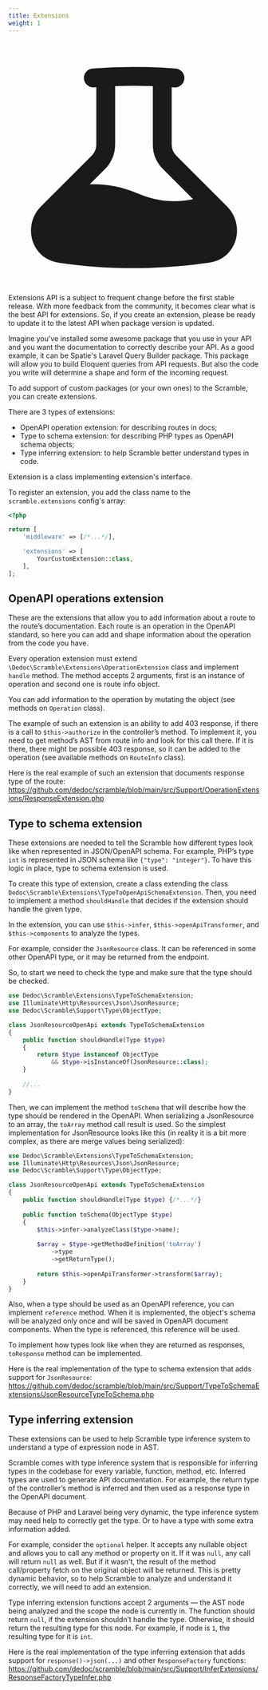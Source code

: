 ```yaml
---
title: Extensions
weight: 1
---
```

<x-alert>
<x-slot:icon>
<svg xmlns="http://www.w3.org/2000/svg" viewBox="0 0 20 20" fill="currentColor" class="w-5 h-5">
<path fill-rule="evenodd" d="M8.5 3.528v4.644c0 .729-.29 1.428-.805 1.944l-1.217 1.216a8.75 8.75 0 013.55.621l.502.201a7.25 7.25 0 004.178.365l-2.403-2.403a2.75 2.75 0 01-.805-1.944V3.528a40.205 40.205 0 00-3 0zm4.5.084l.19.015a.75.75 0 10.12-1.495 41.364 41.364 0 00-6.62 0 .75.75 0 00.12 1.495L7 3.612v4.56c0 .331-.132.649-.366.883L2.6 13.09c-1.496 1.496-.817 4.15 1.403 4.475C5.961 17.852 7.963 18 10 18s4.039-.148 5.997-.436c2.22-.325 2.9-2.979 1.403-4.475l-4.034-4.034A1.25 1.25 0 0113 8.172v-4.56z" clip-rule="evenodd" />
</svg>
</x-slot>
Extensions API is a subject to frequent change before the first stable release. With more feedback from the community, it becomes clear what is the best API for extensions. So, if you create an extension, please be ready to update it to the latest API when package version is updated.
</x-alert>

Imagine you've installed some awesome package that you use in your API and you want the documentation to correctly describe your API. As a good example, it can be Spatie's Laravel Query Builder package. This package will allow you to build Eloquent queries from API requests. But also the code you write will determine a shape and form of the incoming request.

To add support of custom packages (or your own ones) to the Scramble, you can create extensions.

There are 3 types of extensions:

- OpenAPI operation extension: for describing routes in docs;
- Type to schema extension: for describing PHP types as OpenAPI schema objects;
- Type inferring extension: to help Scramble better understand types in code.

Extension is a class implementing extension's interface. 

To register an extension, you add the class name to the `scramble.extensions` config's array:

```php
<?php

return [
    'middleware' => [/*...*/],

    'extensions' => [
        YourCustomExtension::class,
    ],
];
```

## OpenAPI operations extension

These are the extensions that allow you to add information about a route to the route’s documentation. Each route is an operation in the OpenAPI standard, so here you can add and shape information about the operation from the code you have.

Every operation extension must extend `\Dedoc\Scramble\Extensions\OperationExtension` class and implement `handle` method. The method accepts 2 arguments, first is an instance of operation and second one is route info object.

You can add information to the operation by mutating the object (see methods on `Operation` class).

The example of such an extension is an ability to add 403 response, if there is a call to `$this->authorize` in the controller’s method. To implement it, you need to get method’s AST from route info and look for this call there. If it is there, there might be possible 403 response, so it can be added to the operation (see available methods on `RouteInfo` class).

Here is the real example of such an extension that documents response type of the route: https://github.com/dedoc/scramble/blob/main/src/Support/OperationExtensions/ResponseExtension.php

## Type to schema extension

These extensions are needed to tell the Scramble how different types look like when represented in JSON/OpenAPI schema. For example, PHP’s type `int` is represented in JSON schema like `{"type": "integer"}`. To have this logic in place, type to schema extension is used.

To create this type of extension, create a class extending the class `Dedoc\Scramble\Extensions\TypeToOpenApiSchemaExtension`. Then, you need to implement a method `shouldHandle` that decides if the extension should handle the given type.

In the extension, you can use `$this->infer`, `$this->openApiTransformer`, and `$this->components` to analyze the types.

For example, consider the `JsonResource` class. It can be referenced in some other OpenAPI type, or it may be returned from the endpoint.

So, to start we need to check the type and make sure that the type should be checked.

```php
use Dedoc\Scramble\Extensions\TypeToSchemaExtension;
use Illuminate\Http\Resources\Json\JsonResource;
use Dedoc\Scramble\Support\Type\ObjectType;

class JsonResourceOpenApi extends TypeToSchemaExtension
{
    public function shouldHandle(Type $type)
    {
        return $type instanceof ObjectType 
            && $type->isInstanceOf(JsonResource::class);
    }
    
    //...
}
```

Then, we can implement the method `toSchema` that will describe how the type should be rendered in the OpenAPI. When serializing a JsonResource to an array, the `toArray` method call result is used. So the simplest implementation for JsonResource looks like this (in reality it is a bit more complex, as there are merge values being serialized):

```php
use Dedoc\Scramble\Extensions\TypeToSchemaExtension;
use Illuminate\Http\Resources\Json\JsonResource;
use Dedoc\Scramble\Support\Type\ObjectType;

class JsonResourceOpenApi extends TypeToSchemaExtension
{
    public function shouldHandle(Type $type) {/*...*/}
    
    public function toSchema(ObjectType $type)
    {
        $this->infer->analyzeClass($type->name);
        
        $array = $type->getMethodDefinition('toArray')
            ->type
            ->getReturnType();
        
        return $this->openApiTransformer->transform($array);
    }
}
```

Also, when a type should be used as an OpenAPI reference, you can implement `reference` method. When it is implemented, the object's schema will be analyzed only once and will be saved in OpenAPI document components. When the type is referenced, this reference will be used. 

To implement how types look like when they are returned as responses, `toResponse` method can be implemented.

Here is the real implementation of the type to schema extension that adds support for `JsonResource`: https://github.com/dedoc/scramble/blob/main/src/Support/TypeToSchemaExtensions/JsonResourceTypeToSchema.php

## Type inferring extension
These extensions can be used to help Scramble type inference system to understand a type of expression node in AST.

Scramble comes with type inference system that is responsible for inferring types in the codebase for every variable, function, method, etc. Inferred types are used to generate API documentation. For example, the return type of the controller’s method is inferred and then used as a response type in the OpenAPI document.

Because of PHP and Laravel being very dynamic, the type inference system may need help to correctly get the type. Or to have a type with some extra information added.

For example, consider the `optional` helper. It accepts any nullable object and allows you to call any method or property on it. If it was `null`, any call will return `null` as well. But if it wasn't, the result of the method call/property fetch on the original object will be returned. This is pretty dynamic behavior, so to help Scramble to analyze and understand it correctly, we will need to add an extension.

Type inferring extension functions accept 2 arguments — the AST node being analyzed and the scope the node is currently in. The function should return `null`, if the extension shouldn’t handle the type. Otherwise, it should return the resulting type for this node. For example, if node is `1`, the resulting type for it is `int`.

Here is the real implementation of the type inferring extension that adds support for `response()->json(...)` and other `ResponseFactory` functions: https://github.com/dedoc/scramble/blob/main/src/Support/InferExtensions/ResponseFactoryTypeInfer.php
